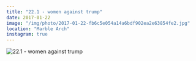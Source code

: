 ```yaml
---
title: "22.1 - women against trump"
date: 2017-01-22
image: "/img/photo/2017-01-22-fb6c5e054a14a6bdf902ea2e63854fe2.jpg"
location: "Marble Arch"
instagram: true
---
```


![22.1 - women against trump](/img/photo/2017-01-22-fb6c5e054a14a6bdf902ea2e63854fe2.jpg)
